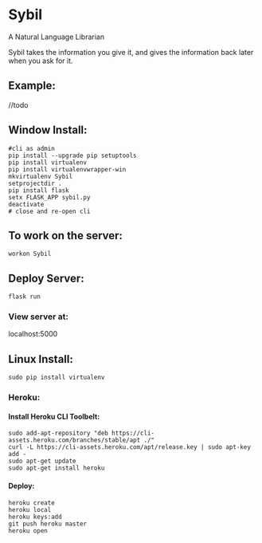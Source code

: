 # Sybil
A Natural Language Librarian

Sybil takes the information you give it, and gives the information back later when you ask for it.

## Example:

//todo


## Window Install:
```
#cli as admin
pip install --upgrade pip setuptools
pip install virtualenv
pip install virtualenvwrapper-win
mkvirtualenv Sybil
setprojectdir .
pip install flask
setx FLASK_APP sybil.py 
deactivate
# close and re-open cli
```

## To work on the server:
`workon Sybil`

## Deploy Server:
`flask run`

### View server at:
localhost:5000

## Linux Install:
```
sudo pip install virtualenv
```

### Heroku:
#### Install Heroku CLI Toolbelt:
```
sudo add-apt-repository "deb https://cli-assets.heroku.com/branches/stable/apt ./"
curl -L https://cli-assets.heroku.com/apt/release.key | sudo apt-key add -
sudo apt-get update
sudo apt-get install heroku
```

#### Deploy:
```
heroku create
heroku local
heroku keys:add
git push heroku master
heroku open
```